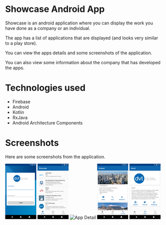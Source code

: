 # Showcase Android App

Showcase is an android application where you can display the work you have done as a company or an individual.

The app has a list of applications that are displayed (and looks very similar to a play store).

You can view the apps details and some screenshots of the application.

You can also view some information about the company that has developed the apps.

# Technologies used
- Firebase
- Android
- Kotlin
- RxJava
- Android Architecture Components

# Screenshots

Here are some screenshots from the application. 

<img src="art/login.png" alt="Login" style="width: 100px;"/>
<img src="art/app_list.png" alt="App Listing" style="width: 100px;"/>
<img src="art/app_detail_dstv.jpg" alt="App Detail" style="width: 100px;"/>
<img src="art/contact_us.png" alt="Contact us" style="width: 100px;"/>
<img src="art/about.png" alt="About Company" style="width: 100px;"/>





